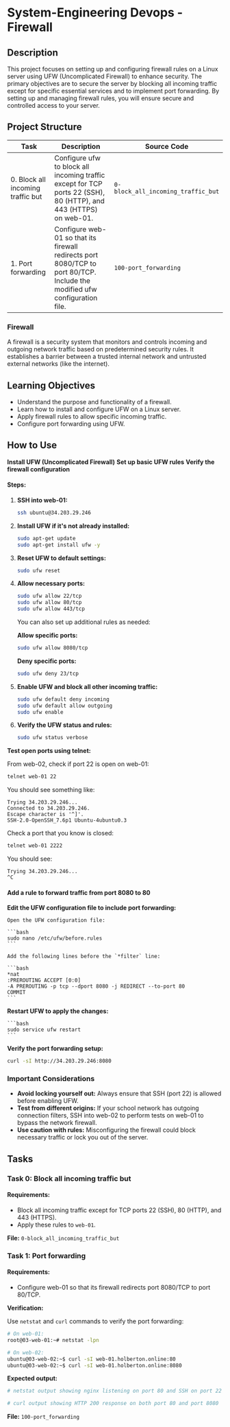 # System-Engineering Devops - Firewall

## Description
This project focuses on setting up and configuring firewall rules on a Linux server using UFW (Uncomplicated Firewall) to enhance security. The primary objectives are to secure the server by blocking all incoming traffic except for specific essential services and to implement port forwarding. By setting up and managing firewall rules, you will ensure secure and controlled access to your server.

## Project Structure

| Task | Description | Source Code |
|------|-------------|-------------|
| 0. Block all incoming traffic but | Configure ufw to block all incoming traffic except for TCP ports 22 (SSH), 80 (HTTP), and 443 (HTTPS) on web-01. | `0-block_all_incoming_traffic_but` |
| 1. Port forwarding | Configure web-01 so that its firewall redirects port 8080/TCP to port 80/TCP. Include the modified ufw configuration file. | `100-port_forwarding` |

### Firewall

A firewall is a security system that monitors and controls incoming and outgoing network traffic based on predetermined security rules. It establishes a barrier between a trusted internal network and untrusted external networks (like the internet).

## Learning Objectives

- Understand the purpose and functionality of a firewall.
- Learn how to install and configure UFW on a Linux server.
- Apply firewall rules to allow specific incoming traffic.
- Configure port forwarding using UFW.


## How to Use

**Install UFW (Uncomplicated Firewall)**
**Set up basic UFW rules**
**Verify the firewall configuration**

#### Steps:
1. **SSH into web-01:**

    ```bash
    ssh ubuntu@34.203.29.246
    ```

2. **Install UFW if it's not already installed:**

    ```bash
    sudo apt-get update
    sudo apt-get install ufw -y
    ```

3. **Reset UFW to default settings:**

    ```bash
    sudo ufw reset
    ```

4. **Allow necessary ports:**

    ```bash
    sudo ufw allow 22/tcp
    sudo ufw allow 80/tcp
    sudo ufw allow 443/tcp
    ```
   You can also set up additional rules as needed:

   **Allow specific ports:**

   ```bash
   sudo ufw allow 8080/tcp
   ```

   **Deny specific ports:**

   ```bash
   sudo ufw deny 23/tcp
   ```
5. **Enable UFW and block all other incoming traffic:**

    ```bash
    sudo ufw default deny incoming
    sudo ufw default allow outgoing
    sudo ufw enable
    ```

6. **Verify the UFW status and rules:**

    ```bash
    sudo ufw status verbose
    ```

**Test open ports using telnet:**

From web-02, check if port 22 is open on web-01:

```bash
telnet web-01 22
```

You should see something like:

```
Trying 34.203.29.246...
Connected to 34.203.29.246.
Escape character is '^]'.
SSH-2.0-OpenSSH_7.6p1 Ubuntu-4ubuntu0.3
```

Check a port that you know is closed:

```bash
telnet web-01 2222
```

You should see:

```
Trying 34.203.29.246...
^C
```

#### Add a rule to forward traffic from port 8080 to 80

**Edit the UFW configuration file to include port forwarding:**

    Open the UFW configuration file:

    ```bash
    sudo nano /etc/ufw/before.rules
    ```

    Add the following lines before the `*filter` line:

    ```bash
    *nat
    :PREROUTING ACCEPT [0:0]
    -A PREROUTING -p tcp --dport 8080 -j REDIRECT --to-port 80
    COMMIT
    ```

   **Restart UFW to apply the changes:**

    ```bash
    sudo service ufw restart
    ```

   **Verify the port forwarding setup:**

   ```bash
   curl -sI http://34.203.29.246:8080
   ```

### Important Considerations

- **Avoid locking yourself out:** Always ensure that SSH (port 22) is allowed before enabling UFW.
- **Test from different origins:** If your school network has outgoing connection filters, SSH into web-02 to perform tests on web-01 to bypass the network firewall.
- **Use caution with rules:** Misconfiguring the firewall could block necessary traffic or lock you out of the server.

## Tasks

### Task 0: Block all incoming traffic but

#### Requirements:
- Block all incoming traffic except for TCP ports 22 (SSH), 80 (HTTP), and 443 (HTTPS).
- Apply these rules to `web-01`.

**File:** `0-block_all_incoming_traffic_but`

### Task 1: Port forwarding

#### Requirements:
- Configure web-01 so that its firewall redirects port 8080/TCP to port 80/TCP.

**Verification:**

Use `netstat` and `curl` commands to verify the port forwarding:

```bash
# On web-01:
root@03-web-01:~# netstat -lpn

# On web-02:
ubuntu@03-web-02:~$ curl -sI web-01.holberton.online:80
ubuntu@03-web-02:~$ curl -sI web-01.holberton.online:8080
```

**Expected output:**

```bash
# netstat output showing nginx listening on port 80 and SSH on port 22

# curl output showing HTTP 200 response on both port 80 and port 8080
```

**File:** `100-port_forwarding`
